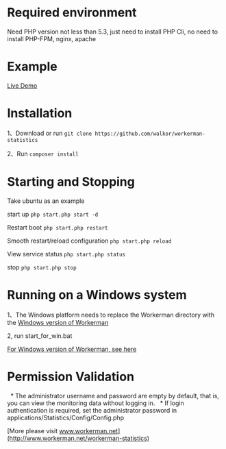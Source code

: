 Required environment
========

Need PHP version not less than 5.3, just need to install PHP Cli, no need to install PHP-FPM, nginx, apache


Example
========
[Live Demo](http://www.workerman.net:55755/)

Installation
=========
1、Download or run ```git clone https://github.com/walkor/workerman-statistics```

2、Run ```composer install```

Starting and Stopping
=========

Take ubuntu as an example

start up 
`php start.php start -d`

Restart boot
`php start.php restart`

Smooth restart/reload configuration
`php start.php reload`

View service status
`php start.php status`

stop 
`php start.php stop`

Running on a Windows system
======
1、The Windows platform needs to replace the Workerman directory with the [Windows version of Workerman](https://github.com/walkor/workerman-for-win)

2, run start_for_win.bat

[For Windows version of Workerman, see here](http://www.workerman.net/windows)

Permission Validation
=======

  * The administrator username and password are empty by default, that is, you can view the monitoring data without logging in.
  * If login authentication is required, set the administrator password in applications/Statistics/Config/Config.php


 [More please visit www.workerman.net](http://www.workerman.net/workerman-statistics)
